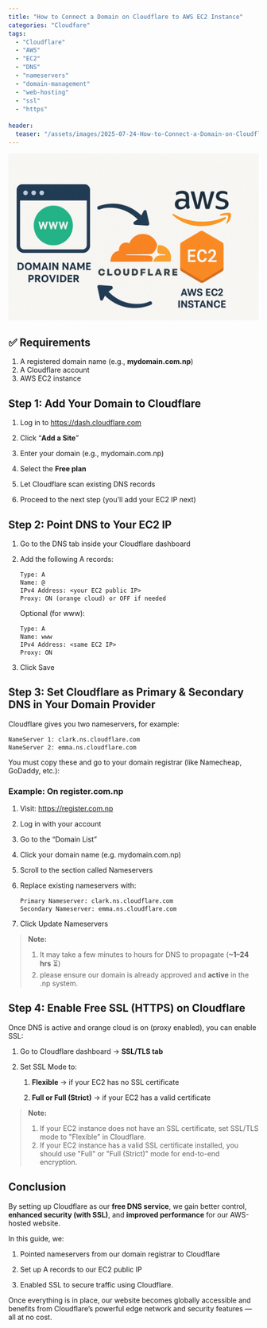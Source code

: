 ```yaml
---
title: "How to Connect a Domain on Cloudflare to AWS EC2 Instance"
categories: "Cloudfare"
tags:
  - "Cloudflare"
  - "AWS"
  - "EC2"
  - "DNS"
  - "nameservers"
  - "domain-management"
  - "web-hosting"
  - "ssl"
  - "https"

header:
  teaser: "/assets/images/2025-07-24-How-to-Connect-a-Domain-on-Cloudflare-to-AWS-EC2-Instance/teaser.png"
---
```

![Cover Page](/assets/images/2025-07-24-How-to-Connect-a-Domain-on-Cloudflare-to-AWS-EC2-Instance/cover.png)

## ✅ Requirements
1. A registered domain name (e.g., **mydomain.com.np**)
2. A Cloudflare account
3. AWS EC2 instance

## Step 1: Add Your Domain to Cloudflare

1. Log in to https://dash.cloudflare.com

2. Click “**Add a Site**”

3. Enter your domain (e.g., mydomain.com.np)

4. Select the **Free plan**

5. Let Cloudflare scan existing DNS records

6. Proceed to the next step (you'll add your EC2 IP next)

## Step 2: Point DNS to Your EC2 IP
1. Go to the DNS tab inside your Cloudflare dashboard

2. Add the following A records:

    ```
    Type: A
    Name: @
    IPv4 Address: <your EC2 public IP>
    Proxy: ON (orange cloud) or OFF if needed
    ```
    
    Optional (for www):
    
    ```
    Type: A
    Name: www
    IPv4 Address: <same EC2 IP>
    Proxy: ON
    ```
3. Click Save

## Step 3: Set Cloudflare as Primary & Secondary DNS in Your Domain Provider
Cloudflare gives you two nameservers, for example:
```
NameServer 1: clark.ns.cloudflare.com  
NameServer 2: emma.ns.cloudflare.com 
```
You must copy these and go to your domain registrar (like Namecheap, GoDaddy, etc.):

### Example: On register.com.np

1. Visit: https://register.com.np

2. Log in with your account

3. Go to the “Domain List”

4. Click your domain name (e.g. mydomain.com.np)

5. Scroll to the section called Nameservers

6. Replace existing nameservers with:

    ```
    Primary Nameserver: clark.ns.cloudflare.com
    Secondary Nameserver: emma.ns.cloudflare.com
    ```

7. Click Update Nameservers

> **Note:** 
> 1. It may take a few minutes to hours for DNS to propagate (**~1–24 hrs** ⏳)  
> 2. please ensure our domain is already approved and **active** in the .np system.


## Step 4: Enable Free SSL (HTTPS) on Cloudflare
Once DNS is active and orange cloud is on (proxy enabled), you can enable SSL:

1. Go to Cloudflare dashboard → **SSL/TLS tab**

2. Set SSL Mode to:

    1. **Flexible** → if your EC2 has no SSL certificate

    2. **Full or Full (Strict)** → if your EC2 has a valid certificate

> **Note:**
> 1. If your EC2 instance does not have an SSL certificate, set SSL/TLS mode to "Flexible" in Cloudflare.
> 2. If your EC2 instance has a valid SSL certificate installed, you should use "Full" or "Full (Strict)" mode for end-to-end encryption.

## Conclusion
By setting up Cloudflare as our **free DNS service**, we gain better control, **enhanced security (with SSL)**, and **improved performance** for our AWS-hosted website.

In this guide, we:
1. Pointed nameservers from our domain registrar to Cloudflare

2. Set up A records to our EC2 public IP

3. Enabled SSL to secure traffic using Cloudflare.

Once everything is in place, our website becomes globally accessible and benefits from Cloudflare’s powerful edge network and security features — all at no cost.
